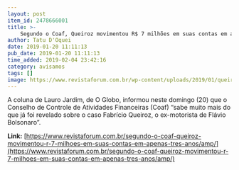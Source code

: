 ```yaml
---
layout: post
item_id: 2478666001
title: >-
    Segundo o Coaf, Queiroz movimentou R$ 7 milhões em suas contas em apenas três anos
author: Tatu D'Oquei
date: 2019-01-20 11:11:13
pub_date: 2019-01-20 11:11:13
time_added: 2019-02-04 23:42:16
category: avisamos
tags: []
image: https://www.revistaforum.com.br/wp-content/uploads/2019/01/queiroz-2.jpg
---
```


A coluna de Lauro Jardim, de O Globo, informou neste domingo (20) que o Conselho de Controle de Atividades Financeiras (Coaf) “sabe muito mais do que já foi revelado sobre o caso Fabrício Queiroz, o ex-motorista de Flávio Bolsonaro”.

**Link:** [https://www.revistaforum.com.br/segundo-o-coaf-queiroz-movimentou-r-7-milhoes-em-suas-contas-em-apenas-tres-anos/amp/](https://www.revistaforum.com.br/segundo-o-coaf-queiroz-movimentou-r-7-milhoes-em-suas-contas-em-apenas-tres-anos/amp/)

